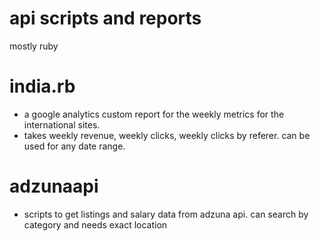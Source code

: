 api scripts and reports 
========================

mostly ruby

# india.rb

- 	a google analytics custom report for the weekly metrics for the international sites.
- 	takes weekly revenue, weekly clicks, weekly clicks by referer. can be used for any date range.

# adzunaapi
- 	scripts to get listings and salary data from adzuna api. can search by category and needs exact location
